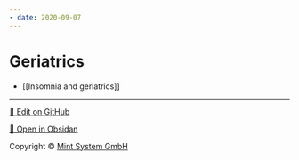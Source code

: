 ```yaml
---
- date: 2020-09-07
---
```


# Geriatrics

- [[Insomnia and geriatrics]]


<hr>

[📝 Edit on GitHub](https://github.com/Mint-System/Knowledge/blob/master/Geriatrics.md)

[📂 Open in Obsidan](obsidian://open?vault=Knowledge%20Mint%20System&file=Geriatrics.md ':target=_self')

<footer>Copyright © <a href="https://www.mint-system.ch/">Mint System GmbH</a></footer>